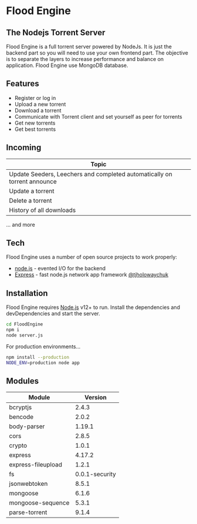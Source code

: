 # Flood Engine
## The Nodejs Torrent Server

Flood Engine is a full torrent server powered by NodeJs. It is just the backend part so you will need to use your own frontend part. The objective is to separate the layers to increase performance and balance on application. Flood Engine use MongoDB database.

## Features

- Register or log in
- Upload a new torrent
- Download a torrent
- Communicate with Torrent client and set yourself as peer for torrents
- Get new torrents
- Get best torrents

## Incoming

| Topic |
| ------ |
| Update Seeders, Leechers and completed automatically on torrent announce |
| Update a torrent |
| Delete a torrent |
| History of all downloads |

... and more

## Tech

Flood Engine uses a number of open source projects to work properly:
- [node.js] - evented I/O for the backend
- [Express] - fast node.js network app framework [@tjholowaychuk]

## Installation

Flood Engine requires [Node.js](https://nodejs.org/) v12+ to run.
Install the dependencies and devDependencies and start the server.
```sh
cd FloodEngine
npm i
node server.js
```

For production environments...

```sh
npm install --production
NODE_ENV=production node app
```

## Modules

| Module | Version |
| ------ | ------ |
| bcryptjs | 2.4.3 |
| bencode | 2.0.2 |
| body-parser | 1.19.1 |
| cors | 2.8.5 |
| crypto | 1.0.1 |
| express | 4.17.2 |
| express-fileupload | 1.2.1 |
| fs | 0.0.1-security |
| jsonwebtoken | 8.5.1 |
| mongoose | 6.1.6 |
| mongoose-sequence | 5.3.1 |
| parse-torrent | 9.1.4 |

   [node.js]: <http://nodejs.org>
   [@tjholowaychuk]: <http://twitter.com/tjholowaychuk>
   [express]: <http://expressjs.com>
